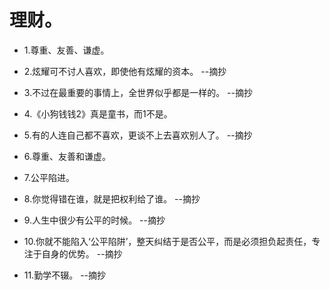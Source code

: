 # 理财。

- 1.尊重、友善、谦虚。

- 2.炫耀可不讨人喜欢，即使他有炫耀的资本。 --摘抄

- 3.不过在最重要的事情上，全世界似乎都是一样的。 --摘抄

- 4.《小狗钱钱2》真是童书，而1不是。

- 5.有的人连自己都不喜欢，更谈不上去喜欢别人了。 --摘抄

- 6.尊重、友善和谦虚。

- 7.公平陷进。

- 8.你觉得错在谁，就是把权利给了谁。 --摘抄

- 9.人生中很少有公平的时候。 --摘抄

- 10.你就不能陷入‘公平陷阱’，整天纠结于是否公平，而是必须担负起责任，专注于自身的优势。 --摘抄

- 11.勤学不辍。 --摘抄
